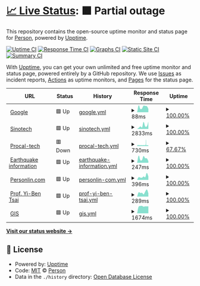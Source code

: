 # [📈 Live Status](https://personlin.github.io/website_uptime): <!--live status--> **🟧 Partial outage**

This repository contains the open-source uptime monitor and status page for [Person](http://personlin.pixnet.net/blog), powered by [Upptime](https://github.com/upptime/upptime).

[![Uptime CI](https://github.com/koj-co/upptime/workflows/Uptime%20CI/badge.svg)](https://github.com/koj-co/upptime/actions?query=workflow%3A%22Uptime+CI%22)
[![Response Time CI](https://github.com/koj-co/upptime/workflows/Response%20Time%20CI/badge.svg)](https://github.com/koj-co/upptime/actions?query=workflow%3A%22Response+Time+CI%22)
[![Graphs CI](https://github.com/koj-co/upptime/workflows/Graphs%20CI/badge.svg)](https://github.com/koj-co/upptime/actions?query=workflow%3A%22Graphs+CI%22)
[![Static Site CI](https://github.com/koj-co/upptime/workflows/Static%20Site%20CI/badge.svg)](https://github.com/koj-co/upptime/actions?query=workflow%3A%22Static+Site+CI%22)
[![Summary CI](https://github.com/koj-co/upptime/workflows/Summary%20CI/badge.svg)](https://github.com/koj-co/upptime/actions?query=workflow%3A%22Summary+CI%22)

With [Upptime](https://upptime.js.org), you can get your own unlimited and free uptime monitor and status page, powered entirely by a GitHub repository. We use [Issues](https://github.com/personlin/website_uptime/issues) as incident reports, [Actions](https://github.com/personlin/website_uptime/actions) as uptime monitors, and [Pages](https://personlin.github.io/website_uptime) for the status page.

<!--start: status pages-->
<!-- This summary is generated by Upptime (https://github.com/upptime/upptime) -->
<!-- Do not edit this manually, your changes will be overwritten -->
<!-- prettier-ignore -->
| URL | Status | History | Response Time | Uptime |
| --- | ------ | ------- | ------------- | ------ |
| <img alt="" src="https://favicons.githubusercontent.com/www.google.com" height="13"> [Google](https://www.google.com) | 🟩 Up | [google.yml](https://github.com/personlin/website_uptime/commits/master/history/google.yml) | <details><summary><img alt="Response time graph" src="./graphs/google/response-time-week.png" height="20"> 88ms</summary><br><a href="https://personlin.github.io/website_uptime/history/google"><img alt="Response time 104" src="https://img.shields.io/endpoint?url=https%3A%2F%2Fraw.githubusercontent.com%2Fpersonlin%2Fwebsite_uptime%2Fmaster%2Fapi%2Fgoogle%2Fresponse-time.json"></a><br><a href="https://personlin.github.io/website_uptime/history/google"><img alt="24-hour response time 157" src="https://img.shields.io/endpoint?url=https%3A%2F%2Fraw.githubusercontent.com%2Fpersonlin%2Fwebsite_uptime%2Fmaster%2Fapi%2Fgoogle%2Fresponse-time-day.json"></a><br><a href="https://personlin.github.io/website_uptime/history/google"><img alt="7-day response time 88" src="https://img.shields.io/endpoint?url=https%3A%2F%2Fraw.githubusercontent.com%2Fpersonlin%2Fwebsite_uptime%2Fmaster%2Fapi%2Fgoogle%2Fresponse-time-week.json"></a><br><a href="https://personlin.github.io/website_uptime/history/google"><img alt="30-day response time 104" src="https://img.shields.io/endpoint?url=https%3A%2F%2Fraw.githubusercontent.com%2Fpersonlin%2Fwebsite_uptime%2Fmaster%2Fapi%2Fgoogle%2Fresponse-time-month.json"></a><br><a href="https://personlin.github.io/website_uptime/history/google"><img alt="1-year response time 104" src="https://img.shields.io/endpoint?url=https%3A%2F%2Fraw.githubusercontent.com%2Fpersonlin%2Fwebsite_uptime%2Fmaster%2Fapi%2Fgoogle%2Fresponse-time-year.json"></a></details> | <details><summary><a href="https://personlin.github.io/website_uptime/history/google">100.00%</a></summary><a href="https://personlin.github.io/website_uptime/history/google"><img alt="All-time uptime 99.99%" src="https://img.shields.io/endpoint?url=https%3A%2F%2Fraw.githubusercontent.com%2Fpersonlin%2Fwebsite_uptime%2Fmaster%2Fapi%2Fgoogle%2Fuptime.json"></a><br><a href="https://personlin.github.io/website_uptime/history/google"><img alt="24-hour uptime 100.00%" src="https://img.shields.io/endpoint?url=https%3A%2F%2Fraw.githubusercontent.com%2Fpersonlin%2Fwebsite_uptime%2Fmaster%2Fapi%2Fgoogle%2Fuptime-day.json"></a><br><a href="https://personlin.github.io/website_uptime/history/google"><img alt="7-day uptime 100.00%" src="https://img.shields.io/endpoint?url=https%3A%2F%2Fraw.githubusercontent.com%2Fpersonlin%2Fwebsite_uptime%2Fmaster%2Fapi%2Fgoogle%2Fuptime-week.json"></a><br><a href="https://personlin.github.io/website_uptime/history/google"><img alt="30-day uptime 99.95%" src="https://img.shields.io/endpoint?url=https%3A%2F%2Fraw.githubusercontent.com%2Fpersonlin%2Fwebsite_uptime%2Fmaster%2Fapi%2Fgoogle%2Fuptime-month.json"></a><br><a href="https://personlin.github.io/website_uptime/history/google"><img alt="1-year uptime 99.99%" src="https://img.shields.io/endpoint?url=https%3A%2F%2Fraw.githubusercontent.com%2Fpersonlin%2Fwebsite_uptime%2Fmaster%2Fapi%2Fgoogle%2Fuptime-year.json"></a></details>
| <img alt="" src="https://favicons.githubusercontent.com/www.sinotech.org.tw" height="13"> [Sinotech](https://www.sinotech.org.tw) | 🟩 Up | [sinotech.yml](https://github.com/personlin/website_uptime/commits/master/history/sinotech.yml) | <details><summary><img alt="Response time graph" src="./graphs/sinotech/response-time-week.png" height="20"> 2833ms</summary><br><a href="https://personlin.github.io/website_uptime/history/sinotech"><img alt="Response time 2696" src="https://img.shields.io/endpoint?url=https%3A%2F%2Fraw.githubusercontent.com%2Fpersonlin%2Fwebsite_uptime%2Fmaster%2Fapi%2Fsinotech%2Fresponse-time.json"></a><br><a href="https://personlin.github.io/website_uptime/history/sinotech"><img alt="24-hour response time 4690" src="https://img.shields.io/endpoint?url=https%3A%2F%2Fraw.githubusercontent.com%2Fpersonlin%2Fwebsite_uptime%2Fmaster%2Fapi%2Fsinotech%2Fresponse-time-day.json"></a><br><a href="https://personlin.github.io/website_uptime/history/sinotech"><img alt="7-day response time 2833" src="https://img.shields.io/endpoint?url=https%3A%2F%2Fraw.githubusercontent.com%2Fpersonlin%2Fwebsite_uptime%2Fmaster%2Fapi%2Fsinotech%2Fresponse-time-week.json"></a><br><a href="https://personlin.github.io/website_uptime/history/sinotech"><img alt="30-day response time 2696" src="https://img.shields.io/endpoint?url=https%3A%2F%2Fraw.githubusercontent.com%2Fpersonlin%2Fwebsite_uptime%2Fmaster%2Fapi%2Fsinotech%2Fresponse-time-month.json"></a><br><a href="https://personlin.github.io/website_uptime/history/sinotech"><img alt="1-year response time 2696" src="https://img.shields.io/endpoint?url=https%3A%2F%2Fraw.githubusercontent.com%2Fpersonlin%2Fwebsite_uptime%2Fmaster%2Fapi%2Fsinotech%2Fresponse-time-year.json"></a></details> | <details><summary><a href="https://personlin.github.io/website_uptime/history/sinotech">100.00%</a></summary><a href="https://personlin.github.io/website_uptime/history/sinotech"><img alt="All-time uptime 99.89%" src="https://img.shields.io/endpoint?url=https%3A%2F%2Fraw.githubusercontent.com%2Fpersonlin%2Fwebsite_uptime%2Fmaster%2Fapi%2Fsinotech%2Fuptime.json"></a><br><a href="https://personlin.github.io/website_uptime/history/sinotech"><img alt="24-hour uptime 100.00%" src="https://img.shields.io/endpoint?url=https%3A%2F%2Fraw.githubusercontent.com%2Fpersonlin%2Fwebsite_uptime%2Fmaster%2Fapi%2Fsinotech%2Fuptime-day.json"></a><br><a href="https://personlin.github.io/website_uptime/history/sinotech"><img alt="7-day uptime 100.00%" src="https://img.shields.io/endpoint?url=https%3A%2F%2Fraw.githubusercontent.com%2Fpersonlin%2Fwebsite_uptime%2Fmaster%2Fapi%2Fsinotech%2Fuptime-week.json"></a><br><a href="https://personlin.github.io/website_uptime/history/sinotech"><img alt="30-day uptime 99.89%" src="https://img.shields.io/endpoint?url=https%3A%2F%2Fraw.githubusercontent.com%2Fpersonlin%2Fwebsite_uptime%2Fmaster%2Fapi%2Fsinotech%2Fuptime-month.json"></a><br><a href="https://personlin.github.io/website_uptime/history/sinotech"><img alt="1-year uptime 99.89%" src="https://img.shields.io/endpoint?url=https%3A%2F%2Fraw.githubusercontent.com%2Fpersonlin%2Fwebsite_uptime%2Fmaster%2Fapi%2Fsinotech%2Fuptime-year.json"></a></details>
| <img alt="" src="https://favicons.githubusercontent.com/iot.procal-tech.com" height="13"> [Procal-tech](http://iot.procal-tech.com) | 🟥 Down | [procal-tech.yml](https://github.com/personlin/website_uptime/commits/master/history/procal-tech.yml) | <details><summary><img alt="Response time graph" src="./graphs/procal-tech/response-time-week.png" height="20"> 730ms</summary><br><a href="https://personlin.github.io/website_uptime/history/procal-tech"><img alt="Response time 647" src="https://img.shields.io/endpoint?url=https%3A%2F%2Fraw.githubusercontent.com%2Fpersonlin%2Fwebsite_uptime%2Fmaster%2Fapi%2Fprocal-tech%2Fresponse-time.json"></a><br><a href="https://personlin.github.io/website_uptime/history/procal-tech"><img alt="24-hour response time 682" src="https://img.shields.io/endpoint?url=https%3A%2F%2Fraw.githubusercontent.com%2Fpersonlin%2Fwebsite_uptime%2Fmaster%2Fapi%2Fprocal-tech%2Fresponse-time-day.json"></a><br><a href="https://personlin.github.io/website_uptime/history/procal-tech"><img alt="7-day response time 730" src="https://img.shields.io/endpoint?url=https%3A%2F%2Fraw.githubusercontent.com%2Fpersonlin%2Fwebsite_uptime%2Fmaster%2Fapi%2Fprocal-tech%2Fresponse-time-week.json"></a><br><a href="https://personlin.github.io/website_uptime/history/procal-tech"><img alt="30-day response time 647" src="https://img.shields.io/endpoint?url=https%3A%2F%2Fraw.githubusercontent.com%2Fpersonlin%2Fwebsite_uptime%2Fmaster%2Fapi%2Fprocal-tech%2Fresponse-time-month.json"></a><br><a href="https://personlin.github.io/website_uptime/history/procal-tech"><img alt="1-year response time 647" src="https://img.shields.io/endpoint?url=https%3A%2F%2Fraw.githubusercontent.com%2Fpersonlin%2Fwebsite_uptime%2Fmaster%2Fapi%2Fprocal-tech%2Fresponse-time-year.json"></a></details> | <details><summary><a href="https://personlin.github.io/website_uptime/history/procal-tech">67.67%</a></summary><a href="https://personlin.github.io/website_uptime/history/procal-tech"><img alt="All-time uptime 79.09%" src="https://img.shields.io/endpoint?url=https%3A%2F%2Fraw.githubusercontent.com%2Fpersonlin%2Fwebsite_uptime%2Fmaster%2Fapi%2Fprocal-tech%2Fuptime.json"></a><br><a href="https://personlin.github.io/website_uptime/history/procal-tech"><img alt="24-hour uptime 73.13%" src="https://img.shields.io/endpoint?url=https%3A%2F%2Fraw.githubusercontent.com%2Fpersonlin%2Fwebsite_uptime%2Fmaster%2Fapi%2Fprocal-tech%2Fuptime-day.json"></a><br><a href="https://personlin.github.io/website_uptime/history/procal-tech"><img alt="7-day uptime 67.67%" src="https://img.shields.io/endpoint?url=https%3A%2F%2Fraw.githubusercontent.com%2Fpersonlin%2Fwebsite_uptime%2Fmaster%2Fapi%2Fprocal-tech%2Fuptime-week.json"></a><br><a href="https://personlin.github.io/website_uptime/history/procal-tech"><img alt="30-day uptime 79.09%" src="https://img.shields.io/endpoint?url=https%3A%2F%2Fraw.githubusercontent.com%2Fpersonlin%2Fwebsite_uptime%2Fmaster%2Fapi%2Fprocal-tech%2Fuptime-month.json"></a><br><a href="https://personlin.github.io/website_uptime/history/procal-tech"><img alt="1-year uptime 79.09%" src="https://img.shields.io/endpoint?url=https%3A%2F%2Fraw.githubusercontent.com%2Fpersonlin%2Fwebsite_uptime%2Fmaster%2Fapi%2Fprocal-tech%2Fuptime-year.json"></a></details>
| <img alt="" src="https://favicons.githubusercontent.com/earthquake.personlin.com" height="13"> [Earthquake information](https://earthquake.personlin.com/) | 🟩 Up | [earthquake-information.yml](https://github.com/personlin/website_uptime/commits/master/history/earthquake-information.yml) | <details><summary><img alt="Response time graph" src="./graphs/earthquake-information/response-time-week.png" height="20"> 247ms</summary><br><a href="https://personlin.github.io/website_uptime/history/earthquake-information"><img alt="Response time 307" src="https://img.shields.io/endpoint?url=https%3A%2F%2Fraw.githubusercontent.com%2Fpersonlin%2Fwebsite_uptime%2Fmaster%2Fapi%2Fearthquake-information%2Fresponse-time.json"></a><br><a href="https://personlin.github.io/website_uptime/history/earthquake-information"><img alt="24-hour response time 264" src="https://img.shields.io/endpoint?url=https%3A%2F%2Fraw.githubusercontent.com%2Fpersonlin%2Fwebsite_uptime%2Fmaster%2Fapi%2Fearthquake-information%2Fresponse-time-day.json"></a><br><a href="https://personlin.github.io/website_uptime/history/earthquake-information"><img alt="7-day response time 247" src="https://img.shields.io/endpoint?url=https%3A%2F%2Fraw.githubusercontent.com%2Fpersonlin%2Fwebsite_uptime%2Fmaster%2Fapi%2Fearthquake-information%2Fresponse-time-week.json"></a><br><a href="https://personlin.github.io/website_uptime/history/earthquake-information"><img alt="30-day response time 307" src="https://img.shields.io/endpoint?url=https%3A%2F%2Fraw.githubusercontent.com%2Fpersonlin%2Fwebsite_uptime%2Fmaster%2Fapi%2Fearthquake-information%2Fresponse-time-month.json"></a><br><a href="https://personlin.github.io/website_uptime/history/earthquake-information"><img alt="1-year response time 307" src="https://img.shields.io/endpoint?url=https%3A%2F%2Fraw.githubusercontent.com%2Fpersonlin%2Fwebsite_uptime%2Fmaster%2Fapi%2Fearthquake-information%2Fresponse-time-year.json"></a></details> | <details><summary><a href="https://personlin.github.io/website_uptime/history/earthquake-information">100.00%</a></summary><a href="https://personlin.github.io/website_uptime/history/earthquake-information"><img alt="All-time uptime 100.00%" src="https://img.shields.io/endpoint?url=https%3A%2F%2Fraw.githubusercontent.com%2Fpersonlin%2Fwebsite_uptime%2Fmaster%2Fapi%2Fearthquake-information%2Fuptime.json"></a><br><a href="https://personlin.github.io/website_uptime/history/earthquake-information"><img alt="24-hour uptime 100.00%" src="https://img.shields.io/endpoint?url=https%3A%2F%2Fraw.githubusercontent.com%2Fpersonlin%2Fwebsite_uptime%2Fmaster%2Fapi%2Fearthquake-information%2Fuptime-day.json"></a><br><a href="https://personlin.github.io/website_uptime/history/earthquake-information"><img alt="7-day uptime 100.00%" src="https://img.shields.io/endpoint?url=https%3A%2F%2Fraw.githubusercontent.com%2Fpersonlin%2Fwebsite_uptime%2Fmaster%2Fapi%2Fearthquake-information%2Fuptime-week.json"></a><br><a href="https://personlin.github.io/website_uptime/history/earthquake-information"><img alt="30-day uptime 100.00%" src="https://img.shields.io/endpoint?url=https%3A%2F%2Fraw.githubusercontent.com%2Fpersonlin%2Fwebsite_uptime%2Fmaster%2Fapi%2Fearthquake-information%2Fuptime-month.json"></a><br><a href="https://personlin.github.io/website_uptime/history/earthquake-information"><img alt="1-year uptime 100.00%" src="https://img.shields.io/endpoint?url=https%3A%2F%2Fraw.githubusercontent.com%2Fpersonlin%2Fwebsite_uptime%2Fmaster%2Fapi%2Fearthquake-information%2Fuptime-year.json"></a></details>
| <img alt="" src="https://favicons.githubusercontent.com/www.personlin.com" height="13"> [Personlin.com](https://www.personlin.com/) | 🟩 Up | [personlin-com.yml](https://github.com/personlin/website_uptime/commits/master/history/personlin-com.yml) | <details><summary><img alt="Response time graph" src="./graphs/personlin-com/response-time-week.png" height="20"> 396ms</summary><br><a href="https://personlin.github.io/website_uptime/history/personlin-com"><img alt="Response time 361" src="https://img.shields.io/endpoint?url=https%3A%2F%2Fraw.githubusercontent.com%2Fpersonlin%2Fwebsite_uptime%2Fmaster%2Fapi%2Fpersonlin-com%2Fresponse-time.json"></a><br><a href="https://personlin.github.io/website_uptime/history/personlin-com"><img alt="24-hour response time 348" src="https://img.shields.io/endpoint?url=https%3A%2F%2Fraw.githubusercontent.com%2Fpersonlin%2Fwebsite_uptime%2Fmaster%2Fapi%2Fpersonlin-com%2Fresponse-time-day.json"></a><br><a href="https://personlin.github.io/website_uptime/history/personlin-com"><img alt="7-day response time 396" src="https://img.shields.io/endpoint?url=https%3A%2F%2Fraw.githubusercontent.com%2Fpersonlin%2Fwebsite_uptime%2Fmaster%2Fapi%2Fpersonlin-com%2Fresponse-time-week.json"></a><br><a href="https://personlin.github.io/website_uptime/history/personlin-com"><img alt="30-day response time 361" src="https://img.shields.io/endpoint?url=https%3A%2F%2Fraw.githubusercontent.com%2Fpersonlin%2Fwebsite_uptime%2Fmaster%2Fapi%2Fpersonlin-com%2Fresponse-time-month.json"></a><br><a href="https://personlin.github.io/website_uptime/history/personlin-com"><img alt="1-year response time 361" src="https://img.shields.io/endpoint?url=https%3A%2F%2Fraw.githubusercontent.com%2Fpersonlin%2Fwebsite_uptime%2Fmaster%2Fapi%2Fpersonlin-com%2Fresponse-time-year.json"></a></details> | <details><summary><a href="https://personlin.github.io/website_uptime/history/personlin-com">100.00%</a></summary><a href="https://personlin.github.io/website_uptime/history/personlin-com"><img alt="All-time uptime 100.00%" src="https://img.shields.io/endpoint?url=https%3A%2F%2Fraw.githubusercontent.com%2Fpersonlin%2Fwebsite_uptime%2Fmaster%2Fapi%2Fpersonlin-com%2Fuptime.json"></a><br><a href="https://personlin.github.io/website_uptime/history/personlin-com"><img alt="24-hour uptime 100.00%" src="https://img.shields.io/endpoint?url=https%3A%2F%2Fraw.githubusercontent.com%2Fpersonlin%2Fwebsite_uptime%2Fmaster%2Fapi%2Fpersonlin-com%2Fuptime-day.json"></a><br><a href="https://personlin.github.io/website_uptime/history/personlin-com"><img alt="7-day uptime 100.00%" src="https://img.shields.io/endpoint?url=https%3A%2F%2Fraw.githubusercontent.com%2Fpersonlin%2Fwebsite_uptime%2Fmaster%2Fapi%2Fpersonlin-com%2Fuptime-week.json"></a><br><a href="https://personlin.github.io/website_uptime/history/personlin-com"><img alt="30-day uptime 100.00%" src="https://img.shields.io/endpoint?url=https%3A%2F%2Fraw.githubusercontent.com%2Fpersonlin%2Fwebsite_uptime%2Fmaster%2Fapi%2Fpersonlin-com%2Fuptime-month.json"></a><br><a href="https://personlin.github.io/website_uptime/history/personlin-com"><img alt="1-year uptime 100.00%" src="https://img.shields.io/endpoint?url=https%3A%2F%2Fraw.githubusercontent.com%2Fpersonlin%2Fwebsite_uptime%2Fmaster%2Fapi%2Fpersonlin-com%2Fuptime-year.json"></a></details>
| <img alt="" src="https://favicons.githubusercontent.com/yibentsai.info" height="13"> [Prof. Yi-Ben Tsai](https://yibentsai.info/) | 🟩 Up | [prof-yi-ben-tsai.yml](https://github.com/personlin/website_uptime/commits/master/history/prof-yi-ben-tsai.yml) | <details><summary><img alt="Response time graph" src="./graphs/prof-yi-ben-tsai/response-time-week.png" height="20"> 289ms</summary><br><a href="https://personlin.github.io/website_uptime/history/prof-yi-ben-tsai"><img alt="Response time 313" src="https://img.shields.io/endpoint?url=https%3A%2F%2Fraw.githubusercontent.com%2Fpersonlin%2Fwebsite_uptime%2Fmaster%2Fapi%2Fprof-yi-ben-tsai%2Fresponse-time.json"></a><br><a href="https://personlin.github.io/website_uptime/history/prof-yi-ben-tsai"><img alt="24-hour response time 65" src="https://img.shields.io/endpoint?url=https%3A%2F%2Fraw.githubusercontent.com%2Fpersonlin%2Fwebsite_uptime%2Fmaster%2Fapi%2Fprof-yi-ben-tsai%2Fresponse-time-day.json"></a><br><a href="https://personlin.github.io/website_uptime/history/prof-yi-ben-tsai"><img alt="7-day response time 289" src="https://img.shields.io/endpoint?url=https%3A%2F%2Fraw.githubusercontent.com%2Fpersonlin%2Fwebsite_uptime%2Fmaster%2Fapi%2Fprof-yi-ben-tsai%2Fresponse-time-week.json"></a><br><a href="https://personlin.github.io/website_uptime/history/prof-yi-ben-tsai"><img alt="30-day response time 313" src="https://img.shields.io/endpoint?url=https%3A%2F%2Fraw.githubusercontent.com%2Fpersonlin%2Fwebsite_uptime%2Fmaster%2Fapi%2Fprof-yi-ben-tsai%2Fresponse-time-month.json"></a><br><a href="https://personlin.github.io/website_uptime/history/prof-yi-ben-tsai"><img alt="1-year response time 313" src="https://img.shields.io/endpoint?url=https%3A%2F%2Fraw.githubusercontent.com%2Fpersonlin%2Fwebsite_uptime%2Fmaster%2Fapi%2Fprof-yi-ben-tsai%2Fresponse-time-year.json"></a></details> | <details><summary><a href="https://personlin.github.io/website_uptime/history/prof-yi-ben-tsai">100.00%</a></summary><a href="https://personlin.github.io/website_uptime/history/prof-yi-ben-tsai"><img alt="All-time uptime 100.00%" src="https://img.shields.io/endpoint?url=https%3A%2F%2Fraw.githubusercontent.com%2Fpersonlin%2Fwebsite_uptime%2Fmaster%2Fapi%2Fprof-yi-ben-tsai%2Fuptime.json"></a><br><a href="https://personlin.github.io/website_uptime/history/prof-yi-ben-tsai"><img alt="24-hour uptime 100.00%" src="https://img.shields.io/endpoint?url=https%3A%2F%2Fraw.githubusercontent.com%2Fpersonlin%2Fwebsite_uptime%2Fmaster%2Fapi%2Fprof-yi-ben-tsai%2Fuptime-day.json"></a><br><a href="https://personlin.github.io/website_uptime/history/prof-yi-ben-tsai"><img alt="7-day uptime 100.00%" src="https://img.shields.io/endpoint?url=https%3A%2F%2Fraw.githubusercontent.com%2Fpersonlin%2Fwebsite_uptime%2Fmaster%2Fapi%2Fprof-yi-ben-tsai%2Fuptime-week.json"></a><br><a href="https://personlin.github.io/website_uptime/history/prof-yi-ben-tsai"><img alt="30-day uptime 100.00%" src="https://img.shields.io/endpoint?url=https%3A%2F%2Fraw.githubusercontent.com%2Fpersonlin%2Fwebsite_uptime%2Fmaster%2Fapi%2Fprof-yi-ben-tsai%2Fuptime-month.json"></a><br><a href="https://personlin.github.io/website_uptime/history/prof-yi-ben-tsai"><img alt="1-year uptime 100.00%" src="https://img.shields.io/endpoint?url=https%3A%2F%2Fraw.githubusercontent.com%2Fpersonlin%2Fwebsite_uptime%2Fmaster%2Fapi%2Fprof-yi-ben-tsai%2Fuptime-year.json"></a></details>
| <img alt="" src="https://favicons.githubusercontent.com/gis.geo.ncu.edu.tw" height="13"> [GIS](http://gis.geo.ncu.edu.tw) | 🟩 Up | [gis.yml](https://github.com/personlin/website_uptime/commits/master/history/gis.yml) | <details><summary><img alt="Response time graph" src="./graphs/gis/response-time-week.png" height="20"> 1674ms</summary><br><a href="https://personlin.github.io/website_uptime/history/gis"><img alt="Response time 1751" src="https://img.shields.io/endpoint?url=https%3A%2F%2Fraw.githubusercontent.com%2Fpersonlin%2Fwebsite_uptime%2Fmaster%2Fapi%2Fgis%2Fresponse-time.json"></a><br><a href="https://personlin.github.io/website_uptime/history/gis"><img alt="24-hour response time 1574" src="https://img.shields.io/endpoint?url=https%3A%2F%2Fraw.githubusercontent.com%2Fpersonlin%2Fwebsite_uptime%2Fmaster%2Fapi%2Fgis%2Fresponse-time-day.json"></a><br><a href="https://personlin.github.io/website_uptime/history/gis"><img alt="7-day response time 1674" src="https://img.shields.io/endpoint?url=https%3A%2F%2Fraw.githubusercontent.com%2Fpersonlin%2Fwebsite_uptime%2Fmaster%2Fapi%2Fgis%2Fresponse-time-week.json"></a><br><a href="https://personlin.github.io/website_uptime/history/gis"><img alt="30-day response time 1751" src="https://img.shields.io/endpoint?url=https%3A%2F%2Fraw.githubusercontent.com%2Fpersonlin%2Fwebsite_uptime%2Fmaster%2Fapi%2Fgis%2Fresponse-time-month.json"></a><br><a href="https://personlin.github.io/website_uptime/history/gis"><img alt="1-year response time 1751" src="https://img.shields.io/endpoint?url=https%3A%2F%2Fraw.githubusercontent.com%2Fpersonlin%2Fwebsite_uptime%2Fmaster%2Fapi%2Fgis%2Fresponse-time-year.json"></a></details> | <details><summary><a href="https://personlin.github.io/website_uptime/history/gis">100.00%</a></summary><a href="https://personlin.github.io/website_uptime/history/gis"><img alt="All-time uptime 99.24%" src="https://img.shields.io/endpoint?url=https%3A%2F%2Fraw.githubusercontent.com%2Fpersonlin%2Fwebsite_uptime%2Fmaster%2Fapi%2Fgis%2Fuptime.json"></a><br><a href="https://personlin.github.io/website_uptime/history/gis"><img alt="24-hour uptime 100.00%" src="https://img.shields.io/endpoint?url=https%3A%2F%2Fraw.githubusercontent.com%2Fpersonlin%2Fwebsite_uptime%2Fmaster%2Fapi%2Fgis%2Fuptime-day.json"></a><br><a href="https://personlin.github.io/website_uptime/history/gis"><img alt="7-day uptime 100.00%" src="https://img.shields.io/endpoint?url=https%3A%2F%2Fraw.githubusercontent.com%2Fpersonlin%2Fwebsite_uptime%2Fmaster%2Fapi%2Fgis%2Fuptime-week.json"></a><br><a href="https://personlin.github.io/website_uptime/history/gis"><img alt="30-day uptime 99.24%" src="https://img.shields.io/endpoint?url=https%3A%2F%2Fraw.githubusercontent.com%2Fpersonlin%2Fwebsite_uptime%2Fmaster%2Fapi%2Fgis%2Fuptime-month.json"></a><br><a href="https://personlin.github.io/website_uptime/history/gis"><img alt="1-year uptime 99.24%" src="https://img.shields.io/endpoint?url=https%3A%2F%2Fraw.githubusercontent.com%2Fpersonlin%2Fwebsite_uptime%2Fmaster%2Fapi%2Fgis%2Fuptime-year.json"></a></details>

<!--end: status pages-->

[**Visit our status website →**](https://personlin.github.io/website_uptime)

## 📄 License

- Powered by: [Upptime](https://github.com/upptime/upptime)
- Code: [MIT](./LICENSE) © [Person](http://personlin.pixnet.net/blog)
- Data in the `./history` directory: [Open Database License](https://opendatacommons.org/licenses/odbl/1-0/)
